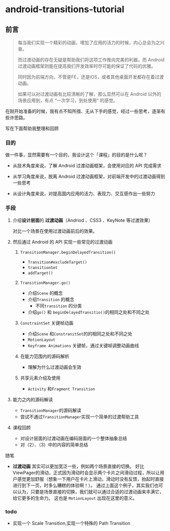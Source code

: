 # android-transitions-tutorial


## 前言
> 每当我们实现一个精彩的动画，增加了应用的活力的时候，内心总会为之兴奋。
>
> 而过渡动画的存在无疑是帮助我们将这项工作推向完美的利器，而 Android 过渡动画框架则能在提高我们开发效率时尽可能的保证了代码的优雅。
>
> 同时因为前端方向，不管是FE，还是iOS，或者其他桌面开发都存在着过渡动画。
>
> 如果可以对过渡动画有比较清晰的了解，那么显然可以在 Android 以外的场景应用到，有点 “一次学习，到处使用” 的感觉。

在刚开始准备的时候，我有点不知所措、无从下手的感觉，经过一些思考，逐渐有些许思路。

写在下面帮助我整理和回顾

### 目的

做一件事，显然需要有一个目的，我设计这个「课程」的目的是什么呢？

* 从技术角度来说，了解 Android 过渡动画框架，会使用对应的 API 完成需求

* 从学习角度来说，脱离 Android 过渡动画框架，对前端开发中的过渡动画得到一些思考

* 从设计角度来说，对提高国内应用的活力、表现力、交互感作出一些努力



### 手段

1. 介绍**设计层面**的 **过渡动画**（Andriod 、CSS3 、KeyNote 等过渡效果）

   对比一个场景在使用过渡动画前后的效果。

2. 然后通过 Android 的 API 实现一些常见的过渡动画 

   1. `TransitionManager.beginDelayedTransition()`
      * `Transition#excludeTarget()`
      * `transitionSet`
      * `addTarget()`
   2. `TransitionManager.go()`
      * 介绍`Scene` 的概念
      * 介绍`Transition` 的概念
        * 不同`transition` 的分类
      * 介绍`go()` 和 `beginDelayedTransitio()`的相同之处和不同之处
   3. `ConstraintSet` 关键帧动画
      * 介绍`Scene` 和`ConstranitSet`的的相同之处和不同之处
      * `MotionLayout`
      * `Keyframe Animations` 关键帧，通过关键帧调整动画曲线
   4. 在能力范围内的源码解析

      * 理解为什么过渡动画会生效
   5. 共享元素介绍及使用
      * `Activity` 和`Fragment Transition` 

3. 能力之内的源码解读
   * `TransitionManager`的源码解读
   * 尝试不通过`TransitionManager`实现一个简单的过渡帮助工具

4. 课程回顾
   * 对设计层面的过渡动画在编码层面的一个整体抽象总结
   * 对（2）、（3）中的内容的简单总结


随笔
* **过渡动画** 其实可以更加宽泛一些，例如两个场景直接的切换。
  好比ViewPager的滑动，正式因为滑动时会显示两个卡片之间滑动过程，所以让用户感觉更加舒服（想象一下用户在卡片上滑动，滑动时没有反馈，抬起时直接进行到下一页，时多么糟糕的体验啊！）。
  通过上面这个例子，其实我们也可以认为，只要是场景直接的切换，我们就可以通过合适的过渡动画来丰满它，给它更多的生命力。
  这也是 `MotionLayout` 出现在这里的意义。

### todo 
* 实现一个 Scale Transition,实现一个特殊的 Path Transition

